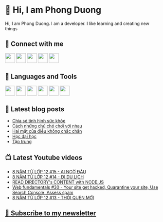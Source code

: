 # 👋 Hi, I am Phong Duong

Hi, I am Phong Duong. I am a developer. I like learning and creating new things

## 🔗 Connect with me
[<img height="32" width="32" src="https://cdn.jsdelivr.net/npm/simple-icons@v3/icons/youtube.svg" />](https://www.youtube.com/channel/UCXykqt3V2-9bYXKWZRcH0rA)
[<img height="32" width="32" src="https://cdn.jsdelivr.net/npm/simple-icons@v3/icons/instagram.svg" />](https://www.instagram.com/phongduonglh)
[<img height="32" width="32" src="https://cdn.jsdelivr.net/npm/simple-icons@v3/icons/twitter.svg" />](https://twitter.com/phongduonglh)
[<img height="32" width="32" src="https://cdn.jsdelivr.net/npm/simple-icons@v3/icons/facebook.svg" />](https://www.facebook.com/phongduonglh)
[<img height="32" width="32" src="https://cdn.jsdelivr.net/npm/simple-icons@v3/icons/linkedin.svg" />](https://www.linkedin.com/in/phongduonglh)

## 🧰 Languages and Tools

[<img height="32" width="32" src="https://cdn.jsdelivr.net/npm/simple-icons@v3/icons/javascript.svg" />](javascript)
[<img height="32" width="32" src="https://cdn.jsdelivr.net/npm/simple-icons@v3/icons/html5.svg" />](html5)
[<img height="32" width="32" src="https://cdn.jsdelivr.net/npm/simple-icons@v3/icons/css3.svg" />](css3)
[<img height="32" width="32" src="https://cdn.jsdelivr.net/npm/simple-icons@v3/icons/node-dot-js.svg" />](nodejs)
[<img height="32" width="32" src="https://cdn.jsdelivr.net/npm/simple-icons@v3/icons/react.svg" />](react)
[<img height="32" width="32" src="https://cdn.jsdelivr.net/npm/simple-icons@v3/icons/vue-dot-js.svg" />](vue)

## 📝 Latest blog posts

<!-- BLOG-POST-LIST:START -->
- [Chia sẻ tình hình sức khỏe](https://phongduong.dev/blog/2021/05/chia-se-tinh-hinh-suc-khoe/)
- [Cách những chú chó chơi với nhau](https://phongduong.dev/blog/2021/05/cach-nhung-chu-cho-choi-voi-nhau/)
- [Hai mặt của điều không chắc chắn](https://phongduong.dev/blog/2021/05/hai-mat-cua-dieu-khong-chac-chan/)
- [Học đại học](https://phongduong.dev/blog/2021/05/hoc-dai-hoc/)
- [Tập trung](https://phongduong.dev/blog/2021/05/tap-trung/)
<!-- BLOG-POST-LIST:END -->

## 📺 Latest Youtube videos

<!-- YOUTUBE-VIDEO-LIST:START -->
- [8 NĂM TỪ LỚP 12 #15 - AI NGỜ ĐÂU](https://www.youtube.com/watch?v=yAoELKznLts)
- [8 NĂM TỪ LỚP 12 #14 - ĐI DU LỊCH](https://www.youtube.com/watch?v=RVlT23jUHbQ)
- [READ DIRECTORY's CONTENT with NODE.JS](https://www.youtube.com/watch?v=uqgv8A_26bY)
- [Web fundamentals #30 - Your site get hacked, Quarantine your site, Use Search Console, Assess spam](https://www.youtube.com/watch?v=KKgrDwV0m0w)
- [8 NĂM TỪ LỚP 12 #13 - THÓI QUEN MỚI](https://www.youtube.com/watch?v=2dNyiah6q98)
<!-- YOUTUBE-VIDEO-LIST:END -->

## [💌 Subscribe to my newsletter](https://koogio.substack.com/)
